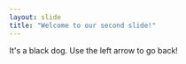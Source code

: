 ```yaml
---
layout: slide
title: "Welcome to our second slide!"
---
```

It's a black dog.
Use the left arrow to go back!

